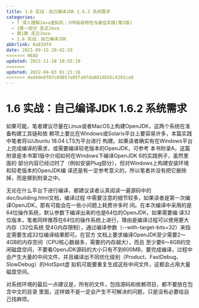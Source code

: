 ```yaml
---
title: 1.6 实战：自己编译JDK 1.6.2 系统需求
categories: 
  - 7 深入理解Java虛拟机：JVM高级特性与最佳实践(第3版)
  - 1第一部分 走近Java
  - 第1章 走近Java
  - 1.6 实战：自己编译JDK
abbrlink: 8a839f4
date: 2021-09-15 20:42:29
<<<<<<< HEAD
updated: 2021-11-18 10:55:10
=======
updated: 2022-04-03 01:21:18
>>>>>>> 4ed4de8f07c69857a05fa9fda8014b55c4291ca0
---
```

# 1.6 实战：自己编译JDK 1.6.2 系统需求
如果可能，笔者建议尽量在Linux或者MacOS上构建OpenJDK，这两个系统在准备构建工具链和依 赖项上要比在Windows或Solaris平台上要容易许多，本篇实践中笔者将以Ubuntu 18.04 LTS为平台进行 构建。如果读者确实有在Windows平台上完成编译的需求，或需要编译较老版本的OpenJDK，可参考 本书附录A，这篇附录是本书第1版中介绍如何在Windows下编译OpenJDK 6的实践例子，虽然里面的 部分内容已经过时了（例如安装Plug部分），但对Windows上构建安装环境和较老版本的OpenJDK编 译还是有一定参考意义的，所以笔者并没有把它删除掉，而是挪到附录之中。

无论在什么平台下进行编译，都建议读者认真阅读一遍源码中的doc/building.html文档，编译过程 中需要注意的细节较多，如果读者是第一次编译OpenJDK，那有可能会在一些小问题上耗费许多时 间。在本次编译中采用的是64位操作系统，默认参数下编译出来的也是64位的OpenJDK，如果需要编 译32位版本，笔者同样推荐在64位的操作系统上进行，理由是编译过程可以使用更大内存（32位系统 受4G内存限制），通过编译参数（--with-target-bits=32）来指定需要生成32位编译结果即可。在官方 文档上要求编译OpenJDK至少需要2～4GB的内存空间（CPU核心数越多，需要的内存越大），而且 至少要6～8GB的空闲磁盘空间，不要看OpenJDK源码的大小只有不到600MB，要完成编译，过程中 会产生大量的中间文件，并且编译出不同优化级别（Product、FastDebug、SlowDebug）的HotSpot虚 拟机可能要重复生成这些中间文件，这都会占用大量磁盘空间。

对系统环境的最后一点建议是，所有的文件，包括源码和依赖项目，都不要放在包含中文的目录 里面，这样做不是一定会产生不可解决的问题，只是没有必要给自己找麻烦。

